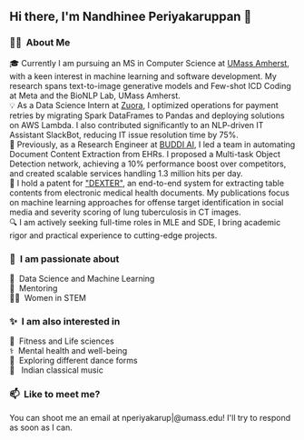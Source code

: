 ## Hi there, I'm Nandhinee Periyakaruppan 👋

### 👩‍💻 &nbsp;About Me
🎓 Currently I am pursuing an MS in Computer Science at [UMass Amherst](https://www.cics.umass.edu), with a keen interest in machine learning and software development. My research spans text-to-image generative models and Few-shot ICD Coding at Meta and the BioNLP Lab, UMass Amherst.\
💡 As a Data Science Intern at [Zuora](https://www.zuora.com), I optimized operations for payment retries by migrating Spark DataFrames to Pandas and deploying solutions on AWS Lambda. I also contributed significantly to an NLP-driven IT Assistant SlackBot, reducing IT issue resolution time by 75%.\
🚀 Previously, as a Research Engineer at [BUDDI AI](https://www.google.com/search?client=safari&rls=en&q=buddi+ai&ie=UTF-8&oe=UTF-8), I led a team in automating Document Content Extraction from EHRs. I proposed a Multi-task Object Detection network, achieving a 10% performance boost over competitors, and created scalable services handling 1.3 million hits per day.\
📑 I hold a patent for ["DEXTER"](https://image-ppubs.uspto.gov/dirsearch-public/print/downloadPdf/20220284722), an end-to-end system for extracting table contents from electronic medical health documents. My publications focus on machine learning approaches for offense target identification in social media and severity scoring of lung tuberculosis in CT images.\
🔍 I am actively seeking full-time roles in MLE and SDE, I bring academic rigor and practical experience to cutting-edge projects.


### 🌱 &nbsp;I am passionate about

🧠 &nbsp;Data Science and Machine Learning\
📝 &nbsp;Mentoring\
👩‍💼 &nbsp;Women in STEM


### ✨ &nbsp;I am also interested in
👣 &nbsp;Fitness and Life sciences\
⚕️ &nbsp;Mental health and well-being\
💃 &nbsp;Exploring different dance forms\
🎼 &nbsp; Indian classical music


### 📫 &nbsp;Like to meet me?

You can shoot me an email at nperiyakarup|@umass.edu! I'll try to respond as soon as I can.
